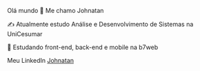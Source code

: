 Olá mundo 👋
Me chamo Johnatan

✍️ Atualmente estudo Análise e Desenvolvimento de Sistemas na UniCesumar

🌱 Estudando front-end, back-end e mobile na b7web

Meu LinkedIn <a href="https://www.linkedin.com/in/johnatan-da-silva-domingues-367951216/" target="_blank">Johnatan</a>
